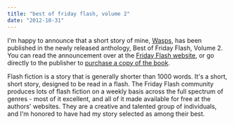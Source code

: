 ```yaml
---
title: "best of friday flash, volume 2"
date: "2012-10-31"
---
```


I'm happy to announce that a short story of mine, [Wasps](http://www.carpedavid.com/2010/10/22/wasps.html), has been published in the newly released anthology, Best of Friday Flash, Volume 2. You can read the announcement over at the [Friday Flash website](http://fridayflash.org/press/2012/10/30/three-two-one-we-have-ingition/), or go directly to the publisher to [purchase a copy of the book](http://emergent-publishing.com/bookstore/best-of-friday-flash-volume-2/).

Flash fiction is a story that is generally shorter than 1000 words. It's a short, short story, designed to be read in a flash. The Friday Flash community produces lots of flash fiction on a weekly basis across the full spectrum of genres - most of it excellent, and all of it made available for free at the authors' websites. They are a creative and talented group of individuals, and I'm honored to have had my story selected as among their best.

